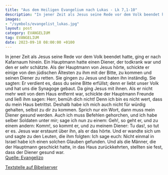 ```yaml
---
title: "Aus dem Heiligen Evangelium nach Lukas - Lk 7,1-10"
description: "In jener Zeit als Jesus seine Rede vor dem Volk beendet hatte, ging er nach Kafarnaum hinein. Ein Hauptmann hatte einen Diener, der todkrank war und den er sehr schätzte. Als der Hauptmann von Jesus hörte, schickte er einige von den jüdischen Ältesten zu ihm mit der Bitte, zu kom...."
images:
- "/symbols/evangelist_lukas.jpg"
layout: post
category: EVANGELIUM
tag: EVANGELIUM
date: 2023-09-18 08:00:00 +0100
---
```

In jener Zeit als Jesus seine Rede vor dem Volk beendet hatte, ging er nach Kafarnaum hinein.
Ein Hauptmann hatte einen Diener, der todkrank war und den er sehr schätzte.
Als der Hauptmann von Jesus hörte, schickte er einige von den jüdischen Ältesten zu ihm mit der Bitte, zu kommen und seinen Diener zu retten.<!--more-->
Sie gingen zu Jesus und baten ihn inständig. Sie sagten: Er verdient es, dass du seine Bitte erfüllst;
denn er liebt unser Volk und hat uns die Synagoge gebaut.
Da ging Jesus mit ihnen. Als er nicht mehr weit von dem Haus entfernt war, schickte der Hauptmann Freunde und ließ ihm sagen: Herr, bemüh dich nicht! Denn ich bin es nicht wert, dass du mein Haus betrittst.
Deshalb habe ich mich auch nicht für würdig gehalten, selbst zu dir zu kommen. Sprich nur ein Wort, dann muss mein Diener gesund werden.
Auch ich muss Befehlen gehorchen, und ich habe selber Soldaten unter mir; sage ich nun zu einem: Geh!, so geht er, und zu einem andern: Komm!, so kommt er, und zu meinem Diener: Tu das!, so tut er es.
Jesus war erstaunt über ihn, als er das hörte. Und er wandte sich um und sagte zu den Leuten, die ihm folgten: Ich sage euch: Nicht einmal in Israel habe ich einen solchen Glauben gefunden.
Und als die Männer, die der Hauptmann geschickt hatte, in das Haus zurückkehrten, stellten sie fest, dass der Diener gesund war.<br>
[Quelle: Evangelizo](https://evangeliumtagfuertag.org/DE/gospel)

[Textstelle auf Bibelserver](https://www.bibleserver.com/EU/Lukas7,1-10)
